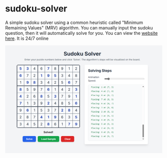 # sudoku-solver
A simple sudoku solver using a common heuristic called "Minimum Remaining Values" (MRV) algorithm. You can manually input the sudoku question, then it will automatically solve for you. You can view the [website here](https://xxqiuchenxx.github.io/sudoku-solver/). It is 24/7 online

![Project Image](https://raw.githubusercontent.com/xXQiuChenXx/sudoku-solver/refs/heads/master/resource/project.png)